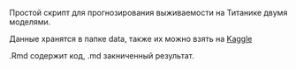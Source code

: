 Простой скрипт для прогнозирования выживаемости на Титанике двумя моделями.

Данные хранятся в папке data, также их можно взять на [Kaggle](https://www.kaggle.com/c/titanic/data)

.Rmd содержит код, .md закниченный результат.